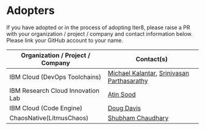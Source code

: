 # Adopters

If you have adopted or in the process of adopting Iter8, please raise a PR with your organization / project / company and contact information below. Please link your GitHub account to your name.

| Organization / Project / Company | Contact(s) |
| --- | --- |
| IBM Cloud (DevOps Toolchains) | [Michael Kalantar](https://github.com/kalantar), [Srinivasan Parthasarathy](https://github.com/sriumcp) |
| IBM Research Cloud Innovation Lab | [Atin Sood](https://github.com/atinsood)|
| IBM Cloud (Code Engine) | [Doug Davis](https://github.com/duglin) |
| ChaosNative(LitmusChaos) | [Shubham Chaudhary](https://github.com/ispeakc0de) |
